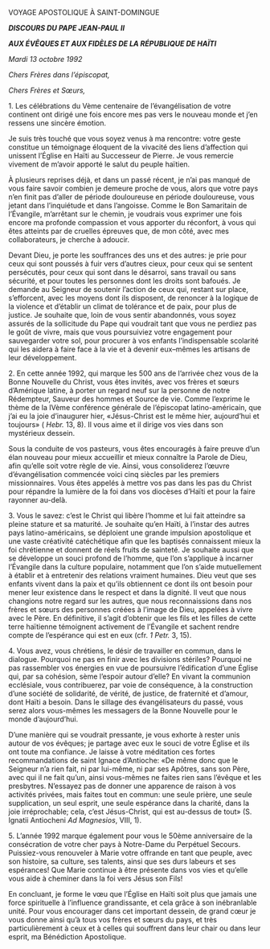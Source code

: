 VOYAGE APOSTOLIQUE À SAINT-DOMINGUE

***DISCOURS DU PAPE JEAN-PAUL II***

***AUX ÉVÊQUES ET AUX FIDÈLES DE LA RÉPUBLIQUE DE HAÏTI***

*Mardi 13 octobre 1992*

*Chers Frères dans l’épiscopat,*

*Chers Frères et Sœurs,*

1\. Les célébrations du Vème centenaire de l’évangélisation de votre continent ont dirigé une fois encore mes pas vers le nouveau monde et j’en ressens une sincère émotion.

Je suis très touché que vous soyez venus à ma rencontre: votre geste constitue un témoignage éloquent de la vivacité des liens d’affection qui unissent l’Église en Haïti au Successeur de Pierre. Je vous remercie vivement de m’avoir apporté le salut du peuple haïtien.

À plusieurs reprises déjà, et dans un passé récent, je n’ai pas manqué de vous faire savoir combien je demeure proche de vous, alors que votre pays n’en finit pas d’aller de période douloureuse en période douloureuse, vous jetant dans l’inquiétude et dans l’angoisse. Comme le Bon Samaritain de l’Évangile, m’arrêtant sur le chemin, je voudrais vous exprimer une fois encore ma profonde compassion et vous apporter du réconfort, à vous qui êtes atteints par de cruelles épreuves que, de mon côté, avec mes collaborateurs, je cherche à adoucir.

Devant Dieu, je porte les souffrances des uns et des autres: je prie pour ceux qui sont poussés à fuir vers d’autres cieux, pour ceux qui se sentent persécutés, pour ceux qui sont dans le désarroi, sans travail ou sans sécurité, et pour toutes les personnes dont les droits sont bafoués. Je demande au Seigneur de soutenir l’action de ceux qui, restant sur place, s’efforcent, avec les moyens dont ils disposent, de renoncer à la logique de la violence et d’établir un climat de tolérance et de paix, pour plus de justice. Je souhaite que, loin de vous sentir abandonnés, vous soyez assurés de la sollicitude du Pape qui voudrait tant que vous ne perdiez pas le goût de vivre, mais que vous poursuiviez votre engagement pour sauvegarder votre sol, pour procurer à vos enfants l’indispensable scolarité qui les aidera à faire face à la vie et à devenir eux–mêmes les artisans de leur développement.

2\. En cette année 1992, qui marque les 500 ans de l’arrivée chez vous de la Bonne Nouvelle du Christ, vous êtes invités, avec vos frères et sœurs d’Amérique latine, à porter un regard neuf sur la personne de notre Rédempteur, Sauveur des hommes et Source de vie. Comme l’exprime le thème de la IVème conférence générale de l’épiscopat latino-américain, que j’ai eu la joie d’inaugurer hier, «Jésus-Christ est le même hier, aujourd’hui et toujours» ( *Hebr.* 13, 8). Il vous aime et il dirige vos vies dans son mystérieux dessein.

Sous la conduite de vos pasteurs, vous êtes encouragés à faire preuve d’un élan nouveau pour mieux accueillir et mieux connaître la Parole de Dieu, afin qu’elle soit votre règle de vie. Ainsi, vous consoliderez l’œuvre d’évangélisation commencée voici cinq siècles par les premiers missionnaires. Vous êtes appelés à mettre vos pas dans les pas du Christ pour répandre la lumière de la foi dans vos diocèses d’Haïti et pour la faire rayonner au-delà.

3\. Vous le savez: c’est le Christ qui libère l’homme et lui fait atteindre sa pleine stature et sa maturité. Je souhaite qu’en Haïti, à l’instar des autres pays latino-américains, se déploient une grande impulsion apostolique et une vaste créativité catéchétique afin que les baptisés connaissent mieux la foi chrétienne et donnent de réels fruits de sainteté. Je souhaite aussi que se développe un souci profond de l’homme, que l’on s’applique à incarner l’Évangile dans la culture populaire, notamment que l’on s’aide mutuellement à établir et à entretenir des relations vraiment humaines. Dieu veut que ses enfants vivent dans la paix et qu’ils obtiennent ce dont ils ont besoin pour mener leur existence dans le respect et dans la dignité. Il veut que nous changions notre regard sur les autres, que nous reconnaissions dans nos frères et sœurs des personnes créées à l’image de Dieu, appelées à vivre avec le Père. En définitive, il s’agit d’obtenir que les fils et les filles de cette terre haïtienne témoignent activement de l’Évangile et sachent rendre compte de l’espérance qui est en eux (cfr. *1 Petr.* 3, 15).

4\. Vous avez, vous chrétiens, le désir de travailler en commun, dans le dialogue. Pourquoi ne pas en finir avec les divisions stériles? Pourquoi ne pas rassembler vos énergies en vue de poursuivre l’édification d’une Église qui, par sa cohésion, sème l’espoir autour d’elle? En vivant la communion ecclésiale, vous contribuerez, par voie de conséquence, à la construction d’une société de solidarité, de vérité, de justice, de fraternité et d’amour, dont Haïti a besoin. Dans le sillage des évangélisateurs du passé, vous serez alors vous-mêmes les messagers de la Bonne Nouvelle pour le monde d’aujourd’hui.

D’une manière qui se voudrait pressante, je vous exhorte à rester unis autour de vos évêques; je partage avec eux le souci de votre Église et ils ont toute ma confiance. Je laisse à votre méditation ces fortes recommandations de saint Ignace d’Antioche: «De même donc que le Seigneur n’a rien fait, ni par lui-même, ni par ses Apôtres, sans son Père, avec qui il ne fait qu’un, ainsi vous-mêmes ne faites rien sans l’évêque et les presbytres. N’essayez pas de donner une apparence de raison à vos activités privées, mais faites tout en commun: une seule prière, une seule supplication, un seul esprit, une seule espérance dans la charité, dans la joie irréprochable; cela, c’est Jésus-Christ, qui est au-dessus de tout» (S. Ignatii Antiocheni *Ad Magnesios*, VIII, 1).

5\. L’année 1992 marque également pour vous le 50ème anniversaire de la consécration de votre cher pays à Notre-Dame du Perpétuel Secours. Puissiez-vous renouveler à Marie votre offrande en tant que peuple, avec son histoire, sa culture, ses talents, ainsi que ses durs labeurs et ses espérances! Que Marie continue à être présente dans vos vies et qu’elle vous aide à cheminer dans la foi vers Jésus son Fils!

En concluant, je forme le vœu que l’Église en Haïti soit plus que jamais une force spirituelle à l’influence grandissante, et cela grâce à son inébranlable unité. Pour vous encourager dans cet important dessein, de grand cœur je vous donne ainsi qu’à tous vos frères et sœurs du pays, et très particulièrement à ceux et à celles qui souffrent dans leur chair ou dans leur esprit, ma Bénédiction Apostolique.